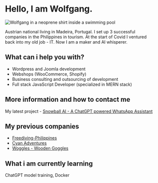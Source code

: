 # Hello, I am Wolfgang.

![Wolfgang in a neoprene shirt inside a swimming pool](https://user-images.githubusercontent.com/42965956/98491087-ae3e5680-226e-11eb-84da-8a8dbb4c7cc7.jpg)

Austrian national living in Madeira, Portugal.
I set up 3 successful companies in the Philippines in tourism.
At the start of Covid I ventured back into my old job - IT.
Now I am a maker and AI whisperer.

## What can i help you with?

  - Wordpress and Joomla development
  - Webshops (WooCommerce, Shopify)
  - Business consulting and outsourcing of development
  - Full stack JavaScript Developer (specialized in MERN stack)
  
## More information and how to contact me

My latest project - [Snowball AI - A ChatGPT powered WhatsApp Assistant](https://www.snowball-ai.com) 

## My previous companies
  - [Freediving-Philippines](https://freediving-philippines.com/)
  - [Cyan Adventures](http://cyan-adventures.com/)
  - [Woggles - Wooden Goggles](https://www.woggles.shop/)

## What i am currently learning

ChatGPT model training, Docker
